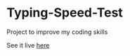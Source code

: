 # Typing-Speed-Test

Project to improve my coding skills

See it live [here](https://sad-mccarthy-90ed4e.netlify.app/)
